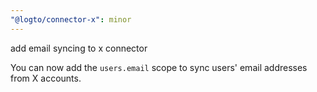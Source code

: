 ```yaml
---
"@logto/connector-x": minor
---
```


add email syncing to x connector

You can now add the `users.email` scope to sync users' email addresses from X accounts.
